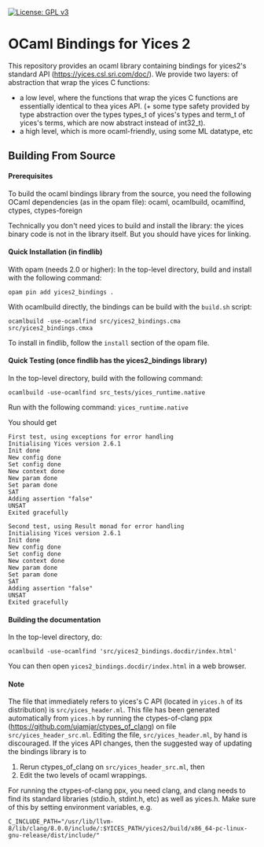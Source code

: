 [![License: GPL v3](https://img.shields.io/badge/License-GPLv3-blue.svg)](https://www.gnu.org/licenses/gpl-3.0)

# OCaml Bindings for Yices 2

This repository provides an ocaml library containing bindings for yices2's standard API (https://yices.csl.sri.com/doc/).
We provide two layers: of abstraction that wrap the yices C functions:
- a low level, where the functions that wrap the yices C functions are essentially identical to thea yices API.
(+ some type safety provided by type abstraction over the types types_t of yices's types and term_t of yices's terms, which are now abstract instead of int32_t).
- a high level, which is more ocaml-friendly, using some ML datatype, etc

## Building From Source

#### Prerequisites

To build the ocaml bindings library from the source, you need the following OCaml dependencies (as in the opam file): ocaml, ocamlbuild, ocamlfind, ctypes, ctypes-foreign

Technically you don't need yices to build and install the library: the yices binary code is not in the library itself.
But you should have yices for linking.

#### Quick Installation (in findlib)

With opam (needs 2.0 or higher):
In the top-level directory, build and install with the following command:
```
opam pin add yices2_bindings .
```

With ocamlbuild directly, the bindings can be build with the `build.sh` script:
```
ocamlbuild -use-ocamlfind src/yices2_bindings.cma src/yices2_bindings.cmxa
```
To install in findlib, follow the `install` section of the opam file.

#### Quick Testing (once findlib has the yices2_bindings library)

In the top-level directory, build with the following command:
```
ocamlbuild -use-ocamlfind src_tests/yices_runtime.native
```

Run with the following command:
```yices_runtime.native```

You should get
```
First test, using exceptions for error handling
Initialising Yices version 2.6.1
Init done
New config done
Set config done
New context done
New param done
Set param done
SAT
Adding assertion "false"
UNSAT
Exited gracefully

Second test, using Result monad for error handling
Initialising Yices version 2.6.1
Init done
New config done
Set config done
New context done
New param done
Set param done
SAT
Adding assertion "false"
UNSAT
Exited gracefully
```

#### Building the documentation

In the top-level directory, do:
```
ocamlbuild -use-ocamlfind 'src/yices2_bindings.docdir/index.html'
```
You can then open `yices2_bindings.docdir/index.html` in a web browser.


#### Note

The file that immediately refers to yices's C API (located in `yices.h` of its distribution) is `src/yices_header.ml`.
This file has been generated automatically from `yices.h` by running the ctypes-of-clang ppx (https://github.com/ujamjar/ctypes_of_clang) on file `src/yices_header_src.ml`.
Editing the file, `src/yices_header.ml`, by hand is discouraged. If the yices API changes, 
then the suggested way of updating the bindings library is to 

1. Rerun ctypes_of_clang on `src/yices_header_src.ml`, then 
2. Edit the two levels of ocaml wrappings.

For running the ctypes-of-clang ppx, you need clang, and clang needs to find its standard libraries (stdio.h, stdint.h, etc) as well as yices.h.
Make sure of this by setting environment variables, e.g.
```
C_INCLUDE_PATH="/usr/lib/llvm-8/lib/clang/8.0.0/include/:$YICES_PATH/yices2/build/x86_64-pc-linux-gnu-release/dist/include/"
```
